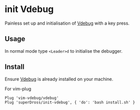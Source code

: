 # init Vdebug
Painless set up and initialisation of [Vdebug](https://github.com/vim-vdebug/vdebug) with a key press.

## Usage
In normal mode type `<Leader>d` to initialise the debugger.

## Install 
Ensure [Vdebug](https://github.com/vim-vdebug/vdebug) is already installed on your machine.

For vim-plug
```vim
Plug 'vim-vdebug/vdebug'
Plug 'superDross/init-vdebug', { 'do': 'bash install.sh' }
```
